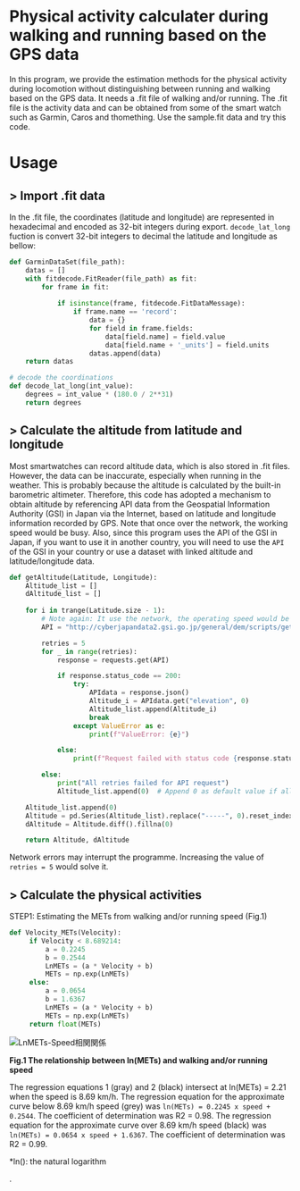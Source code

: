 
# **Physical activity calculater during walking and running based on the GPS data**

In this program, we provide the estimation methods for the physical activity during locomotion without distinguishing between running and walking based on the GPS data.
It needs a .fit file of walking and/or running. The .fit file is the activity data and can be obtained from some of the smart watch such as Garmin, Caros and thomething.
Use the sample.fit data and try this code.

# Usage
## > **Import .fit data**

In the .fit file, the coordinates (latitude and longitude) are represented in hexadecimal and encoded as 32-bit integers during export.
`decode_lat_long` fuction is convert 32-bit integers to decimal the latitude and longitude as bellow:

```python
def GarminDataSet(file_path):
    datas = []
    with fitdecode.FitReader(file_path) as fit:
        for frame in fit:
    
            if isinstance(frame, fitdecode.FitDataMessage):
                if frame.name == 'record':
                    data = {}
                    for field in frame.fields:
                        data[field.name] = field.value
                        data[field.name + '_units'] = field.units
                    datas.append(data)
    return datas

# decode the coordinations
def decode_lat_long(int_value):
    degrees = int_value * (180.0 / 2**31)
    return degrees
```

## > **Calculate the altitude from latitude and longitude**

Most smartwatches can record altitude data, which is also stored in .fit files. However, the data can be inaccurate, especially when running in the weather. 
This is probably because the altitude is calculated by the built-in barometric altimeter. Therefore, this code has adopted a mechanism to obtain altitude by referencing API data from the Geospatial Information Authority (GSI) in Japan via the Internet, based on latitude and longitude information recorded by GPS. Note that once over the network, the working speed would be busy. Also, since this program uses the API of the GSI in Japan, if you want to use it in another country, you will need to use the `API` of the GSI in your country or use a dataset with linked altitude and latitude/longitude data.

```python
def getAltitude(Latitude, Longitude):
    Altitude_list = []
    dAltitude_list = []
    
    for i in trange(Latitude.size - 1):
        # Note again: It use the network, the operating speed would be busy. 
        API = "http://cyberjapandata2.gsi.go.jp/general/dem/scripts/getelevation.php/?lon=%s&lat=%s&outtype=%s" % (Longitude[i], Latitude[i], "JSON")

        retries = 5
        for _ in range(retries):
            response = requests.get(API)

            if response.status_code == 200:
                try:
                    APIdata = response.json()
                    Altitude_i = APIdata.get("elevation", 0)
                    Altitude_list.append(Altitude_i)
                    break
                except ValueError as e:
                    print(f"ValueError: {e}")

            else:
                print(f"Request failed with status code {response.status_code}")

        else:
            print("All retries failed for API request")
            Altitude_list.append(0)  # Append 0 as default value if all retries fail

    Altitude_list.append(0)
    Altitude = pd.Series(Altitude_list).replace("-----", 0).reset_index(drop=True)
    dAltitude = Altitude.diff().fillna(0)

    return Altitude, dAltitude
```

Network errors may interrupt the programme.
Increasing the value of `retries = 5` would solve it.

## > **Calculate the physical activities**

STEP1: Estimating the METs from walking and/or running speed (Fig.1)

```python
def Velocity_METs(Velocity):
     if Velocity < 8.689214: 
         a = 0.2245
         b = 0.2544
         LnMETs = (a * Velocity + b)
         METs = np.exp(LnMETs)
     else: 
         a = 0.0654
         b = 1.6367
         LnMETs = (a * Velocity + b)
         METs = np.exp(LnMETs)
     return float(METs)
```

![LnMETs-Speed相関関係](https://github.com/KH-SPORTSBIOMECH/HYPAC-Physical-Activity-Calculator/assets/92411916/6dd928b4-858c-4e4d-aa68-f77afbdd843f)

**Fig.1 The relationship between ln(METs) and walking and/or running speed**

The regression equations 1 (gray) and 2 (black) intersect at ln(METs) = 2.21 when the speed is 8.69 km/h. The regression equation for the approximate curve below 8.69 km/h speed (grey) was `ln(METs) = 0.2245 x speed + 0.2544`. The coefficient of determination was R2 = 0.98. The regression equation for the approximate curve over 8.69 km/h speed (black) was `ln(METs) = 0.0654 x speed + 1.6367`. The coefficient of determination was R2 = 0.99.

*ln(): the natural logarithm






















.
